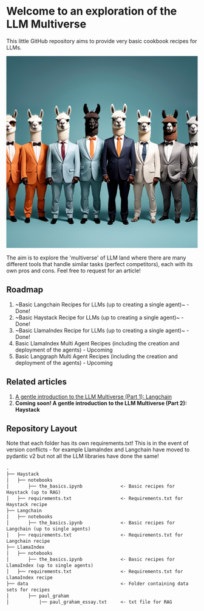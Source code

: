 # Welcome to an exploration of the LLM Multiverse
This little GitHub repository aims to provide very basic cookbook recipes for LLMs. 

<p align="center">
    <img src="./images/llama_crew.jpg">
</p>

The aim is to explore the 'multiverse' of LLM land where there are many different tools that handle similar tasks (perfect competitors), each with its own pros and cons. Feel free to request for an article!

## Roadmap
1. ~Basic Langchain Recipes for LLMs (up to creating a single agent)~ - Done!
2. ~Basic Haystack Recipe for LLMs (up to creating a single agent)~ - Done!
3. ~Basic LlamaIndex Recipe for LLMs (up to creating a single agent)~ - Done!
4. Basic LlamaIndex Multi Agent Recipes (including the creation and deployment of the agents) - Upcoming
5. Basic Langgraph Multi Agent Recipes (including the creation and deployment of the agents) - Upcoming

## Related articles
1. [A gentle introduction to the LLM Multiverse (Part 1): Langchain](https://medium.com/@tituslhy/a-gentle-introduction-to-the-llm-multiverse-part-1-langchain-023a899d294e)
2. **Coming soon! A gentle introduction to the LLM Multiverse (Part 2): Haystack**

## Repository Layout
Note that each folder has its own requirements.txt! This is in the event of version conflicts - for example LlamaIndex and Langchain have moved to pydantic v2 but not all the LLM libraries have done the same!
```
.
├── Haystack                                
│   ├── notebooks
│       ├── the_basics.ipynb              <- Basic recipes for Haystack (up to RAG)
│   ├── requirements.txt                  <- Requirements.txt for Haystack recipe
├── Langchain
│   ├── notebooks
│       ├── the_basics.ipynb              <- Basic recipes for Langchain (up to single agents)
│   ├── requirements.txt                  <- Requirements.txt for Langchain recipe
├── LlamaIndex                                  
│   ├── notebooks
│       ├── the_basics.ipynb              <- Basic recipes for LlamaIndex (up to single agents)
│   ├── requirements.txt                  <- Requirements.txt for LlamaIndex recipe
├── data                                  <- Folder containing data sets for recipes
│       ├── paul_graham                   
│           |── paul_graham_essay.txt     <- txt file for RAG
```